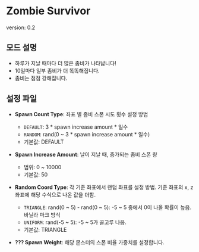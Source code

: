# Zombie Survivor

version: 0.2

## 모드 설명

* 하루가 지날 때마다 더 많은 좀비가 나타납니다!
* 10일마다 일부 좀비가 더 똑똑해집니다.
* 좀비는 점점 강해집니다.

## 설정 파일
* **Spawn Count Type**: 좌표 별 좀비 스폰 시도 횟수 설정 방법
  * `DEFAULT`: 3 * spawn increase amount * 일수
  * `RANDOM`: rand(0 ~ 3 * spawn increase amount * 일수)
  * 기본값: DEFAULT


* **Spawn Increase Amount**: 날이 지날 때, 증가되는 좀비 스폰 량
  * 범위: 0 ~ 10000
  * 기본값: 50


* **Random Coord Type**: 각 기준 좌표에서 랜덤 좌표를 설정 방법. 기준 좌표의 x, z 좌표에 해당 수식으로 나온 값을 더함.
  * `TRIANGLE`: rand(0 ~ 5) - rand(0 ~ 5): -5 ~ 5 중에서 0이 나올 확률이 높음. 바닐라 마크 방식
  * `UNIFORM`: rand(-5 ~ 5): -5 ~ 5가 골고루 나옴.
  * 기본값: TRIANGLE


* **??? Spawn Weight**: 해당 몬스터의 스폰 비율 가중치를 설정합니다.